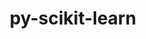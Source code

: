 ---
title: "py-scikit-learn"
layout: cache
categories: [package, develop-2023-09-10]
meta: {"versions": ["1.3.0"], "compilers": ["apple-clang@=14.0.0", "gcc@=11.1.0", "gcc@=11.3.0"], "oss": ["ubuntu20.04", "ubuntu22.04", "ventura"], "platforms": ["darwin", "linux"], "targets": ["aarch64", "ppc64le", "x86_64_v3"], "stacks": ["e4s", "e4s-power", "ml-darwin-aarch64-mps", "ml-linux-x86_64-cpu", "ml-linux-x86_64-cuda", "ml-linux-x86_64-rocm", "root"], "num_specs": 7, "num_specs_by_stack": {"root": 7, "ml-darwin-aarch64-mps": 2, "e4s-power": 1, "e4s": 1, "ml-linux-x86_64-cpu": 2, "ml-linux-x86_64-cuda": 2, "ml-linux-x86_64-rocm": 1}}
spec_details: [{"hash": "w5tp27vsnhvxsa5orikclimaapnfj377", "compiler": "apple-clang@=14.0.0", "versions": ["1.3.0"], "os": "ventura", "platform": "darwin", "target": "aarch64", "variants": ["build_system=python_pip", "+openmp"], "stacks": ["root", "ml-darwin-aarch64-mps"], "size": "-", "tarball": "https://binaries.spack.io/develop-2023-09-10/build_cache/darwin-ventura-aarch64/apple-clang-14.0.0/py-scikit-learn-1.3.0/darwin-ventura-aarch64-apple-clang-14.0.0-py-scikit-learn-1.3.0-w5tp27vsnhvxsa5orikclimaapnfj377.spack"}, {"hash": "4offcid6jalodrfqksunxjpwevoak74f", "compiler": "apple-clang@=14.0.0", "versions": ["1.3.0"], "os": "ventura", "platform": "darwin", "target": "aarch64", "variants": ["build_system=python_pip", "+openmp"], "stacks": ["root", "ml-darwin-aarch64-mps"], "size": "-", "tarball": "https://binaries.spack.io/develop-2023-09-10/build_cache/darwin-ventura-aarch64/apple-clang-14.0.0/py-scikit-learn-1.3.0/darwin-ventura-aarch64-apple-clang-14.0.0-py-scikit-learn-1.3.0-4offcid6jalodrfqksunxjpwevoak74f.spack"}, {"hash": "scux7mszycgtudjdo466kzrh4u4v4jsu", "compiler": "gcc@=11.1.0", "versions": ["1.3.0"], "os": "ubuntu20.04", "platform": "linux", "target": "ppc64le", "variants": ["build_system=python_pip", "+openmp"], "stacks": ["root", "e4s-power"], "size": "-", "tarball": "https://binaries.spack.io/develop-2023-09-10/build_cache/linux-ubuntu20.04-ppc64le/gcc-11.1.0/py-scikit-learn-1.3.0/linux-ubuntu20.04-ppc64le-gcc-11.1.0-py-scikit-learn-1.3.0-scux7mszycgtudjdo466kzrh4u4v4jsu.spack"}, {"hash": "vuqsm632wvq4wtzfik6r5pk4iqbgjtc4", "compiler": "gcc@=11.1.0", "versions": ["1.3.0"], "os": "ubuntu20.04", "platform": "linux", "target": "x86_64_v3", "variants": ["build_system=python_pip", "+openmp"], "stacks": ["root", "e4s"], "size": "-", "tarball": "https://binaries.spack.io/develop-2023-09-10/build_cache/linux-ubuntu20.04-x86_64_v3/gcc-11.1.0/py-scikit-learn-1.3.0/linux-ubuntu20.04-x86_64_v3-gcc-11.1.0-py-scikit-learn-1.3.0-vuqsm632wvq4wtzfik6r5pk4iqbgjtc4.spack"}, {"hash": "wlk2dghhw7f3jmorsfxbsl7s4pnfszst", "compiler": "gcc@=11.3.0", "versions": ["1.3.0"], "os": "ubuntu22.04", "platform": "linux", "target": "x86_64_v3", "variants": ["build_system=python_pip", "+openmp"], "stacks": ["ml-linux-x86_64-cpu", "root"], "size": "-", "tarball": "https://binaries.spack.io/develop-2023-09-10/build_cache/linux-ubuntu22.04-x86_64_v3/gcc-11.3.0/py-scikit-learn-1.3.0/linux-ubuntu22.04-x86_64_v3-gcc-11.3.0-py-scikit-learn-1.3.0-wlk2dghhw7f3jmorsfxbsl7s4pnfszst.spack"}, {"hash": "btnts63o5l6vl634twfn2x36agrsk4lr", "compiler": "gcc@=11.3.0", "versions": ["1.3.0"], "os": "ubuntu22.04", "platform": "linux", "target": "x86_64_v3", "variants": ["build_system=python_pip", "+openmp"], "stacks": ["root", "ml-linux-x86_64-cuda"], "size": "-", "tarball": "https://binaries.spack.io/develop-2023-09-10/build_cache/linux-ubuntu22.04-x86_64_v3/gcc-11.3.0/py-scikit-learn-1.3.0/linux-ubuntu22.04-x86_64_v3-gcc-11.3.0-py-scikit-learn-1.3.0-btnts63o5l6vl634twfn2x36agrsk4lr.spack"}, {"hash": "7mcmc7jjxdlklbz3z75j77wk4acbq5iz", "compiler": "gcc@=11.3.0", "versions": ["1.3.0"], "os": "ubuntu22.04", "platform": "linux", "target": "x86_64_v3", "variants": ["build_system=python_pip", "+openmp"], "stacks": ["ml-linux-x86_64-cpu", "root", "ml-linux-x86_64-rocm", "ml-linux-x86_64-cuda"], "size": "-", "tarball": "https://binaries.spack.io/develop-2023-09-10/build_cache/linux-ubuntu22.04-x86_64_v3/gcc-11.3.0/py-scikit-learn-1.3.0/linux-ubuntu22.04-x86_64_v3-gcc-11.3.0-py-scikit-learn-1.3.0-7mcmc7jjxdlklbz3z75j77wk4acbq5iz.spack"}]
---